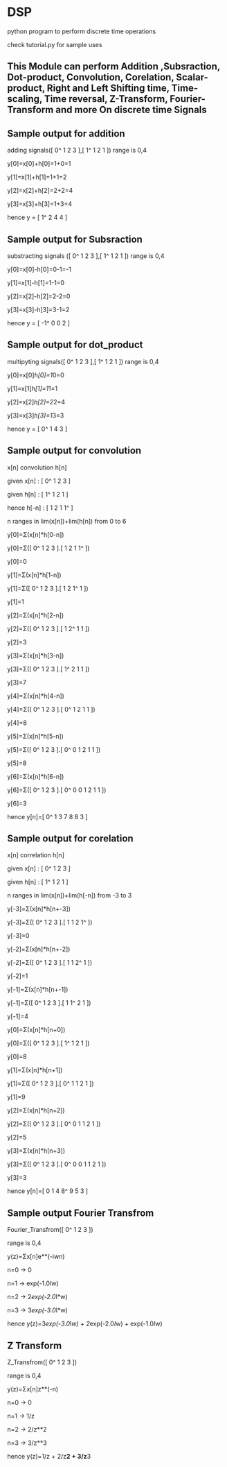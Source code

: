 # DSP
python program to perform discrete time operations

check tutorial.py for sample uses

## This Module can perform Addition ,Subsraction, Dot-product, Convolution, Corelation, Scalar-product, Right and Left Shifting time, Time-scaling, Time reversal, Z-Transform, Fourier-Transform and more On discrete time Signals
<p>

## Sample output for addition
adding signals([ 0^ 1 2 3 ],[ 1^ 1 2 1 ])
range is 0,4

y[0]=x[0]+h[0]=1+0=1

y[1]=x[1]+h[1]=1+1=2

y[2]=x[2]+h[2]=2+2=4

y[3]=x[3]+h[3]=1+3=4

hence y = [ 1^ 2 4 4 ]

## Sample output for Subsraction
substracting signals ([ 0^ 1 2 3 ],[ 1^ 1 2 1 ])
range is 0,4

y[0]=x[0]-h[0]=0-1=-1

y[1]=x[1]-h[1]=1-1=0

y[2]=x[2]-h[2]=2-2=0

y[3]=x[3]-h[3]=3-1=2

hence y = [ -1^ 0 0 2 ]

## Sample output for dot_product

multipyting signals([ 0^ 1 2 3 ],[ 1^ 1 2 1 ])
range is 0,4

y[0]=x[0]*h[0]=1*0=0

y[1]=x[1]*h[1]=1*1=1

y[2]=x[2]*h[2]=2*2=4

y[3]=x[3]*h[3]=1*3=3

hence y = [ 0^ 1 4 3 ]


## Sample output for convolution

x[n] convolution h[n]
  
given x[n]  : [ 0^ 1 2 3 ]
  
given h[n]  : [ 1^ 1 2 1 ]
  
hence h[-n] : [ 1 2 1 1^ ]

n ranges in lim(x[n])+lim(h[n]) from 0 to 6

y[0]=Σ(x[n]*h[0-n])
  
y[0]=Σ([ 0^ 1 2 3 ].[ 1 2 1 1^ ])
  
y[0]=0

  
y[1]=Σ(x[n]*h[1-n])
  
y[1]=Σ([ 0^ 1 2 3 ].[ 1 2 1^ 1 ])
  
y[1]=1
  

y[2]=Σ(x[n]*h[2-n])
  
y[2]=Σ([ 0^ 1 2 3 ].[ 1 2^ 1 1 ])
  
y[2]=3
  

y[3]=Σ(x[n]*h[3-n])
  
y[3]=Σ([ 0^ 1 2 3 ].[ 1^ 2 1 1 ])
  
y[3]=7
  

y[4]=Σ(x[n]*h[4-n])
  
y[4]=Σ([ 0^ 1 2 3 ].[ 0^ 1 2 1 1 ])
  
y[4]=8
  

y[5]=Σ(x[n]*h[5-n])
  
y[5]=Σ([ 0^ 1 2 3 ].[ 0^ 0 1 2 1 1 ])
  
y[5]=8

y[6]=Σ(x[n]*h[6-n])
  
y[6]=Σ([ 0^ 1 2 3 ].[ 0^ 0 0 1 2 1 1 ])
  
y[6]=3
  
hence y[n]=[ 0^ 1 3 7 8 8 3 ]
  

## Sample output for corelation

x[n] correlation h[n]
  
given x[n]  : [ 0^ 1 2 3 ]
  
given h[n]  : [ 1^ 1 2 1 ]

n ranges in lim(x[n])+lim(h[-n]) from -3 to 3

y[-3]=Σ(x[n]*h[n+-3])
  
y[-3]=Σ([ 0^ 1 2 3 ].[ 1 1 2 1^ ])
  
y[-3]=0

  
y[-2]=Σ(x[n]*h[n+-2])
  
y[-2]=Σ([ 0^ 1 2 3 ].[ 1 1 2^ 1 ])
  
y[-2]=1
  

y[-1]=Σ(x[n]*h[n+-1])
  
y[-1]=Σ([ 0^ 1 2 3 ].[ 1 1^ 2 1 ])
  
y[-1]=4
  

y[0]=Σ(x[n]*h[n+0])
  
y[0]=Σ([ 0^ 1 2 3 ].[ 1^ 1 2 1 ])
  
y[0]=8
  

y[1]=Σ(x[n]*h[n+1])
  
y[1]=Σ([ 0^ 1 2 3 ].[ 0^ 1 1 2 1 ])
  
y[1]=9
  

y[2]=Σ(x[n]*h[n+2])
  
y[2]=Σ([ 0^ 1 2 3 ].[ 0^ 0 1 1 2 1 ])
  
y[2]=5
  

y[3]=Σ(x[n]*h[n+3])
  
y[3]=Σ([ 0^ 1 2 3 ].[ 0^ 0 0 1 1 2 1 ])
  
y[3]=3
  
hence y[n]=[ 0 1 4 8^ 9 5 3 ]


## Sample output Fourier Transfrom 
Fourier_Transfrom([ 0^ 1 2 3 ])

range is 0,4

y(z)=Σx[n]e**(-iwn)

n=0 -> 0

n=1 -> exp(-1.0*I*w)

n=2 -> 2*exp(-2.0*I*w)

n=3 -> 3*exp(-3.0*I*w)

hence y(z)=3*exp(-3.0*I*w) + 2*exp(-2.0*I*w) + exp(-1.0*I*w)

## Z Transform
Z_Transfrom([ 0^ 1 2 3 ])

range is 0,4

y(z)=Σx[n]z**(-n)        

n=0 -> 0

n=1 -> 1/z

n=2 -> 2/z**2

n=3 -> 3/z**3

hence y(z)=1/z + 2/z**2 + 3/z**3
</p>
